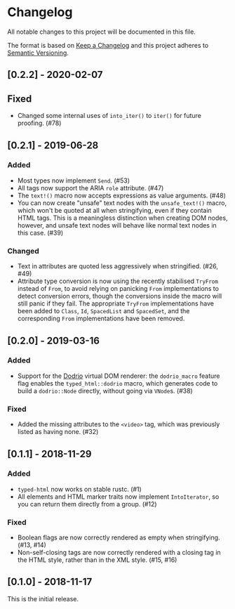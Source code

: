 # Changelog

All notable changes to this project will be documented in this file.

The format is based on [Keep a Changelog](http://keepachangelog.com/en/1.0.0/) and this project
adheres to [Semantic Versioning](http://semver.org/spec/v2.0.0.html).

## [0.2.2] - 2020-02-07

## Fixed

-   Changed some internal uses of `into_iter()` to `iter()` for future proofing. (#78)

## [0.2.1] - 2019-06-28

### Added

-   Most types now implement `Send`. (#53)
-   All tags now support the ARIA `role` attribute. (#47)
-   The `text!()` macro now accepts expressions as value arguments. (#48)
-   You can now create "unsafe" text nodes with the `unsafe_text!()` macro, which won't be quoted at
    all when stringifying, even if they contain HTML tags. This is a meaningless distinction when
    creating DOM nodes, however, and unsafe text nodes will behave like normal text nodes in this
    case. (#39)

### Changed

-   Text in attributes are quoted less aggressively when stringified. (#26, #49)
-   Attribute type conversion is now using the recently stabilised `TryFrom` instead of `From`, to
    avoid relying on panicking `From` implementations to detect conversion errors, though the
    conversions inside the macro will still panic if they fail. The appropriate `TryFrom`
    implementations have been added to `Class`, `Id`, `SpacedList` and `SpacedSet`, and the
    corresponding `From` implementations have been removed.

## [0.2.0] - 2019-03-16

### Added

-   Support for the [Dodrio](https://github.com/fitzgen/dodrio) virtual DOM renderer: the
    `dodrio_macro` feature flag enables the `typed_html::dodrio` macro, which generates code to
    build a `dodrio::Node` directly, without going via `VNode`s. (#38)

### Fixed

-   Added the missing attributes to the `<video>` tag, which was previously listed as having none.
    (#32)

## [0.1.1] - 2018-11-29

### Added

-   `typed-html` now works on stable rustc. (#1)
-   All elements and HTML marker traits now implement `IntoIterator`, so you can return them
    directly from a group. (#12)

### Fixed

-   Boolean flags are now correctly rendered as empty when stringifying. (#13, #14)
-   Non-self-closing tags are now correctly rendered with a closing tag in the HTML style, rather
    than in the XML style. (#15, #16)

## [0.1.0] - 2018-11-17

This is the initial release.
